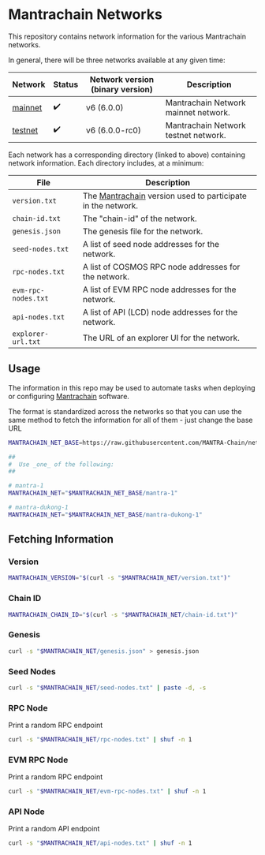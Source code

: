 # Mantrachain Networks

This repository contains network information for the various Mantrachain networks.

In general, there will be three networks available at any given time:

| Network                    | Status             | Network version (binary version) | Description                                            |
| -------------------------- | ------------------ | -------------------------------- | ------------------------------------------------------ |
| [mainnet](mantra-1) | :heavy_check_mark: | v6 (6.0.0)                       | Mantrachain Network mainnet network.                   |
| [testnet](mantra-dukong-1) | :heavy_check_mark: | v6 (6.0.0-rc0)                       | Mantrachain Network testnet network.                   |


Each network has a corresponding directory (linked to above) containing network information.
Each directory includes, at a minimum:

| File               | Description                                                                        |
| ------------------ | ---------------------------------------------------------------------------------- |
| `version.txt`      | The [Mantrachain](//github.com/MANTRA-Chain/mantrachain/releases) version used to participate in the network. |
| `chain-id.txt`     | The "chain-id" of the network.                                                     |
| `genesis.json`     | The genesis file for the network.                                                  |
| `seed-nodes.txt`   | A list of seed node addresses for the network.                                     |
| `rpc-nodes.txt`    | A list of COSMOS RPC node addresses for the network.                               |
| `evm-rpc-nodes.txt`| A list of EVM RPC node addresses for the network.                                  |
| `api-nodes.txt`    | A list of API (LCD) node addresses for the network.                                |
| `explorer-url.txt` | The URL of an explorer UI for the network.                                         |

## Usage

The information in this repo may be used to automate tasks when deploying or configuring
[Mantrachain](//github.com/MANTRA-Chain/mantrachain) software.

The format is standardized across the networks so that you can use the same method
to fetch the information for all of them - just change the base URL

```sh
MANTRACHAIN_NET_BASE=https://raw.githubusercontent.com/MANTRA-Chain/net/main

##
#  Use _one_ of the following:
##

# mantra-1
MANTRACHAIN_NET="$MANTRACHAIN_NET_BASE/mantra-1"

# mantra-dukong-1
MANTRACHAIN_NET="$MANTRACHAIN_NET_BASE/mantra-dukong-1"
```

## Fetching Information

### Version

```sh
MANTRACHAIN_VERSION="$(curl -s "$MANTRACHAIN_NET/version.txt")"
```

### Chain ID

```sh
MANTRACHAIN_CHAIN_ID="$(curl -s "$MANTRACHAIN_NET/chain-id.txt")"
```

### Genesis

```sh
curl -s "$MANTRACHAIN_NET/genesis.json" > genesis.json
```

### Seed Nodes

```sh
curl -s "$MANTRACHAIN_NET/seed-nodes.txt" | paste -d, -s
```

### RPC Node

Print a random RPC endpoint

```sh
curl -s "$MANTRACHAIN_NET/rpc-nodes.txt" | shuf -n 1
```

### EVM RPC Node

Print a random RPC endpoint

```sh
curl -s "$MANTRACHAIN_NET/evm-rpc-nodes.txt" | shuf -n 1
```

### API Node

Print a random API endpoint

```sh
curl -s "$MANTRACHAIN_NET/api-nodes.txt" | shuf -n 1
```
